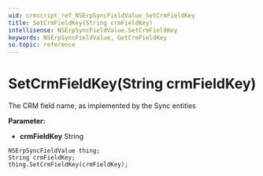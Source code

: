 ```yaml
---
uid: crmscript_ref_NSErpSyncFieldValue_SetCrmFieldKey
title: SetCrmFieldKey(String crmFieldKey)
intellisense: NSErpSyncFieldValue.SetCrmFieldKey
keywords: NSErpSyncFieldValue, GetCrmFieldKey
so.topic: reference
---
```


# SetCrmFieldKey(String crmFieldKey)

The CRM field name, as implemented by the Sync entities

**Parameter:** 
 - **crmFieldKey** String

```crmscript
NSErpSyncFieldValue thing;
String crmFieldKey;
thing.SetCrmFieldKey(crmFieldKey);
```


